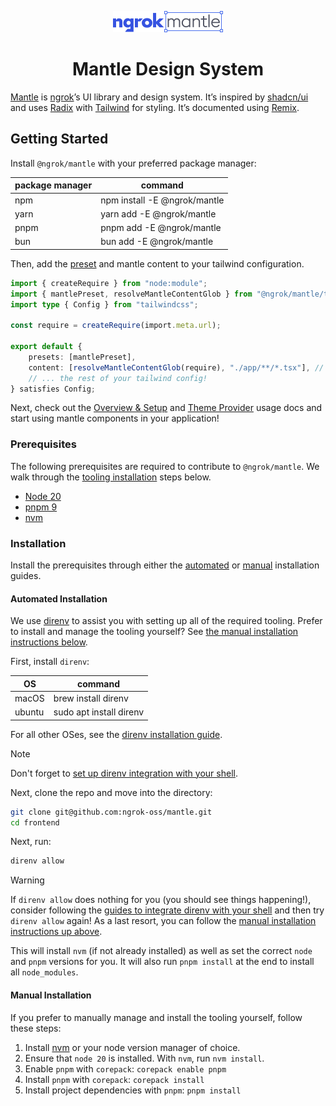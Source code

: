 <p align="center">
  <picture>
    <source media="(prefers-color-scheme: dark)" srcset="https://raw.githubusercontent.com/ngrok-oss/mantle/HEAD/.github/mantle-dark.svg">
    <source media="(prefers-color-scheme: light)" srcset="https://raw.githubusercontent.com/ngrok-oss/mantle/HEAD/.github/mantle-light.svg">
    <img alt="Mantle" src="https://raw.githubusercontent.com/ngrok-oss/mantle/HEAD/.github/mantle-light.svg" width="176" height="34" style="max-width: 100%;">
  </picture>
</p>
<h1 align="center">
  Mantle Design System
</h1>

[Mantle](https://mantle.ngrok.com) is [ngrok](https://ngrok.com/)’s UI library and design system. It’s inspired by [shadcn/ui](https://ui.shadcn.com) and uses [Radix](https://www.radix-ui.com) with [Tailwind](https://tailwindcss.com/) for styling. It’s documented using [Remix](https://remix.run/docs).

## Getting Started

Install `@ngrok/mantle` with your preferred package manager:

| package manager | command                      |
| --------------- | ---------------------------- |
| npm             | npm install -E @ngrok/mantle |
| yarn            | yarn add -E @ngrok/mantle    |
| pnpm            | pnpm add -E @ngrok/mantle    |
| bun             | bun add -E @ngrok/mantle     |

Then, add the [preset](https://tailwindcss.com/docs/presets) and mantle content to your tailwind configuration.

```ts
import { createRequire } from "node:module";
import { mantlePreset, resolveMantleContentGlob } from "@ngrok/mantle/tailwind-preset";
import type { Config } from "tailwindcss";

const require = createRequire(import.meta.url);

export default {
	presets: [mantlePreset],
	content: [resolveMantleContentGlob(require), "./app/**/*.tsx"], // 👈 don't forget to swap out app content glob here!
	// ... the rest of your tailwind config!
} satisfies Config;
```

Next, check out the [Overview & Setup](https://mantle.ngrok.com/) and [Theme Provider](https://mantle.ngrok.com/components/theme-provider) usage docs and start using mantle components in your application!

### Prerequisites

The following prerequisites are required to contribute to `@ngrok/mantle`.
We walk through the [tooling installation](#installation) steps below.

- [Node 20](https://nodejs.org/en/download)
- [pnpm 9](https://pnpm.io/installation#using-npm)
- [nvm](https://github.com/nvm-sh/nvm)

### Installation

Install the prerequisites through either the [automated](#automated-installation) or [manual](#manual-installation) installation guides.

#### Automated Installation

We use [direnv](https://direnv.net/) to assist you with setting up all of the required tooling.
Prefer to install and manage the tooling yourself? See [the manual installation instructions below](#manual-installation).

First, install `direnv`:

| OS     | command                 |
| ------ | ----------------------- |
| macOS  | brew install direnv     |
| ubuntu | sudo apt install direnv |

For all other OSes, see the [direnv installation guide](https://direnv.net/docs/installation.html).

> [!NOTE]
> Don't forget to [set up direnv integration with your shell](https://direnv.net/docs/hook.html).

Next, clone the repo and move into the directory:

```sh
git clone git@github.com:ngrok-oss/mantle.git
cd frontend
```

Next, run:

```sh
direnv allow
```

> [!WARNING]
> If `direnv allow` does nothing for you (you should see things happening!), consider following the [guides to integrate direnv with your shell](https://direnv.net/docs/hook.html) and then try `direnv allow` again! As a last resort, you can follow the [manual installation instructions up above](#manual-installation).

This will install `nvm` (if not already installed) as well as set the correct `node` and `pnpm` versions for you.
It will also run `pnpm install` at the end to install all `node_modules`.

#### Manual Installation

If you prefer to manually manage and install the tooling yourself, follow these steps:

1. Install [nvm](https://github.com/nvm-sh/nvm?tab=readme-ov-file#installing-and-updating) or your node version manager of choice.
2. Ensure that `node 20` is installed. With `nvm`, run `nvm install`.
3. Enable `pnpm` with `corepack`: `corepack enable pnpm`
4. Install `pnpm` with `corepack`: `corepack install`
5. Install project dependencies with `pnpm`: `pnpm install`
